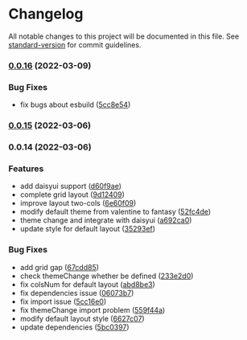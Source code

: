 # Changelog

All notable changes to this project will be documented in this file. See [standard-version](https://github.com/conventional-changelog/standard-version) for commit guidelines.

### [0.0.16](https://github.com/rainforest-tools/slidev-theme-rainforest/compare/v0.0.15...v0.0.16) (2022-03-09)


### Bug Fixes

* fix bugs about esbuild ([5cc8e54](https://github.com/rainforest-tools/slidev-theme-rainforest/commit/5cc8e54433134588a82574e28a4bf231dc08b6c1))

### [0.0.15](https://github.com/rainforest-tools/slidev-theme-rainforest/compare/v0.0.14...v0.0.15) (2022-03-06)

### 0.0.14 (2022-03-06)


### Features

* add daisyui support ([d60f9ae](https://github.com/rainforest-tools/slidev-theme-rainforest/commit/d60f9ae36e7ab9cc060d961a8947d67bb87f7ccf))
* complete grid layout ([9d12409](https://github.com/rainforest-tools/slidev-theme-rainforest/commit/9d124098f340b6182313ee379fa3d09608970027))
* improve layout two-cols ([6e60f09](https://github.com/rainforest-tools/slidev-theme-rainforest/commit/6e60f0935fad71080c6f9556c8c459e1a0f46e26))
* modify default theme from valentine to fantasy ([52fc4de](https://github.com/rainforest-tools/slidev-theme-rainforest/commit/52fc4de51a215851c7f422e296712c87174649ac))
* theme change and integrate with daisyui ([a692ca0](https://github.com/rainforest-tools/slidev-theme-rainforest/commit/a692ca03a1a02d9c8d65a04aa80a1854be2d5d12))
* update style for default layout ([35293ef](https://github.com/rainforest-tools/slidev-theme-rainforest/commit/35293efd43224c1fafd329fe724053bb6e976a85))


### Bug Fixes

* add grid gap ([67cdd85](https://github.com/rainforest-tools/slidev-theme-rainforest/commit/67cdd859241b4754c90d2b1790491eec3425bfee))
* check themeChange whether be defined ([233e2d0](https://github.com/rainforest-tools/slidev-theme-rainforest/commit/233e2d0f001db0e4fe0d877edad7646a42013c8a))
* fix colsNum for default layout ([abd8be3](https://github.com/rainforest-tools/slidev-theme-rainforest/commit/abd8be39d542fcb0f931d07d89cca24be4b5cf0b))
* fix dependencies issue ([06073b7](https://github.com/rainforest-tools/slidev-theme-rainforest/commit/06073b7c68591f83b90c75b04698043b4b260a53))
* fix import issue ([5cc16e0](https://github.com/rainforest-tools/slidev-theme-rainforest/commit/5cc16e0f0f0f6d7305da744cd9161a3853caa81a))
* fix themeChange import problem ([559f44a](https://github.com/rainforest-tools/slidev-theme-rainforest/commit/559f44a2088c71018ecf549e77aa5d040e07a2ac))
* modify default layout style ([6627c07](https://github.com/rainforest-tools/slidev-theme-rainforest/commit/6627c074ab22759b6cedfee2db48b8b271bdf257))
* update dependencies ([5bc0397](https://github.com/rainforest-tools/slidev-theme-rainforest/commit/5bc039765c050129e70b04924809cc95c2ed5eb1))
